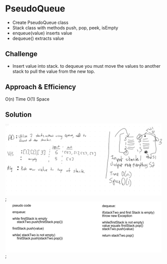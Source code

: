 # PseudoQueue
<!-- Short summary or background information -->
- Create PseudoQueue class
- Stack class with methods push, pop, peek, isEmpty
- enqueue(value) inserts value
- dequeue() extracts value
## Challenge
<!-- Description of the challenge -->
- Insert value into stack. to dequeue you must move the values to another stack to pull the value from the new top. 

## Approach & Efficiency
<!-- What approach did you take? Why? What is the Big O space/time for this approach? -->

O(n) Time 
O(1) Space

## Solution
<!-- Embedded whiteboard image -->
![Pseudo Queue](assets/pseudoQueueWhiteboard.png);
![Pseudo Queue 2](assets/psuedoQueue-whiteboard2.png);
